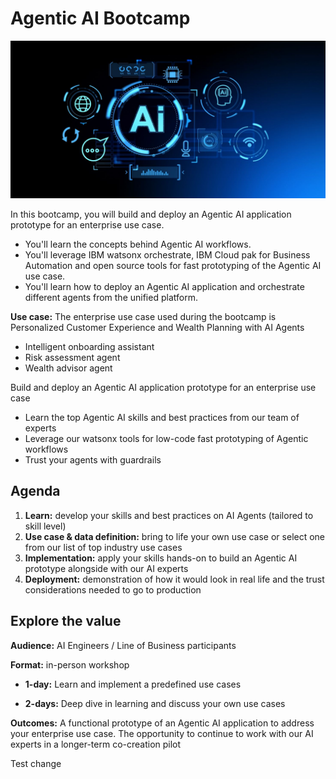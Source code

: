 # Agentic AI Bootcamp


![Agentic Bootcamp](images/leadspace_article.jpeg)

In this bootcamp, you will build and deploy an Agentic AI application prototype for an enterprise use case.

* You'll learn the concepts behind Agentic AI workflows.
* You'll leverage IBM watsonx orchestrate, IBM Cloud pak for Business Automation and open source tools for fast prototyping of the Agentic AI use case.
* You'll learn how to deploy an Agentic AI application and orchestrate different agents from the unified platform.

 **Use case:** 
 The enterprise use case used during the bootcamp is Personalized Customer Experience and Wealth Planning with AI Agents

* Intelligent onboarding assistant
* Risk assessment agent
* Wealth advisor agent

Build and deploy an Agentic AI application prototype for an enterprise use case

* Learn the top Agentic AI skills and best practices from our team of experts
* Leverage our watsonx tools for low-code fast prototyping of Agentic workflows
* Trust your agents with guardrails

## Agenda

1. **Learn:** develop your skills and best practices on AI Agents (tailored to skill level)
1. **Use case & data definition:** bring to life your own use case or select one from our list of top industry use cases
1. **Implementation:** apply your skills hands-on to build an Agentic AI prototype alongside with our AI experts
1. **Deployment:** demonstration of how it would look in real life and the trust considerations needed to go to production

## Explore the value

**Audience:** AI Engineers / Line of Business participants

**Format:** in-person workshop

- **1-day:** Learn and implement a predefined use cases

- **2-days:** Deep dive in learning and discuss your own use cases

**Outcomes:** A functional prototype of an Agentic AI application to address your enterprise use case. 
The opportunity to continue to work with our AI experts in a longer-term co-creation pilot

Test change
